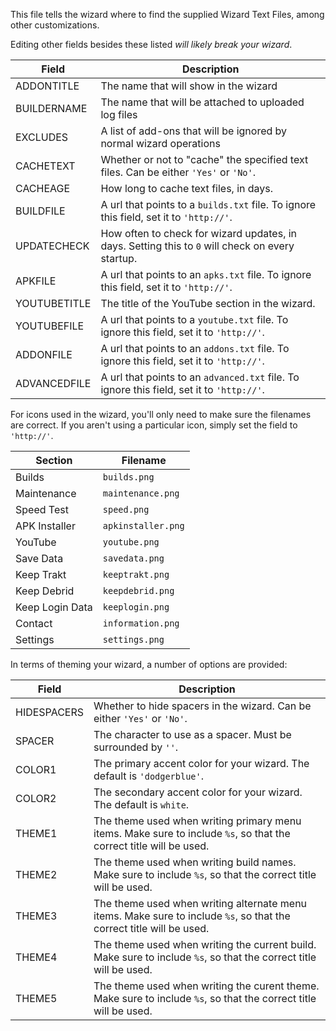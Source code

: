 This file tells the wizard where to find the supplied Wizard Text Files, among other customizations.

Editing other fields besides these listed *will likely break your wizard*.

| Field | Description |
| ----- | ----------- |
| ADDONTITLE  | The name that will show in the wizard |
| BUILDERNAME | The name that will be attached to uploaded log files |
| EXCLUDES | A list of add-ons that will be ignored by normal wizard operations |
| CACHETEXT | Whether or not to "cache" the specified text files. Can be either `'Yes'` or `'No'`. |
| CACHEAGE | How long to cache text files, in days. |
| BUILDFILE | A url that points to a `builds.txt` file. To ignore this field, set it to `'http://'`. |
| UPDATECHECK | How often to check for wizard updates, in days. Setting this to `0` will check on every startup. |
| APKFILE | A url that points to an `apks.txt` file. To ignore this field, set it to `'http://'`. |
| YOUTUBETITLE | The title of the YouTube section in the wizard. |
| YOUTUBEFILE | A url that points to a `youtube.txt` file. To ignore this field, set it to `'http://'`. |
| ADDONFILE | A url that points to an `addons.txt` file. To ignore this field, set it to `'http://'`. |
| ADVANCEDFILE | A url that points to an `advanced.txt` file. To ignore this field, set it to `'http://'`. |

For icons used in the wizard, you'll only need to make sure the filenames are correct. If you aren't using a particular icon, simply set the field to `'http://'`.

| Section | Filename |
| ----- | ----------- |
| Builds | `builds.png` |
| Maintenance | `maintenance.png` |
| Speed Test | `speed.png` |
| APK Installer | `apkinstaller.png` |
| YouTube | `youtube.png` |
| Save Data | `savedata.png` |
| Keep Trakt | `keeptrakt.png` |
| Keep Debrid | `keepdebrid.png` |
| Keep Login Data | `keeplogin.png` |
| Contact | `information.png` |
| Settings | `settings.png` |

In terms of theming your wizard, a number of options are provided:

| Field | Description |
| ----- | ----------- |
| HIDESPACERS | Whether to hide spacers in the wizard. Can be either `'Yes'` or `'No'`. |
| SPACER | The character to use as a spacer. Must be surrounded by `''`. |
| COLOR1 | The primary accent color for your wizard. The default is `'dodgerblue'`. |
| COLOR2 | The secondary accent color for your wizard. The default is `white`. |
| THEME1 | The theme used when writing primary menu items. Make sure to include `%s`, so that the correct title will be used. |
| THEME2 | The theme used when writing build names. Make sure to include `%s`, so that the correct title will be used. |
| THEME3 | The theme used when writing alternate menu items. Make sure to include `%s`, so that the correct title will be used. |
| THEME4 | The theme used when writing the current build. Make sure to include `%s`, so that the correct title will be used. |
| THEME5 | The theme used when writing the curent theme. Make sure to include `%s`, so that the correct title will be used. |